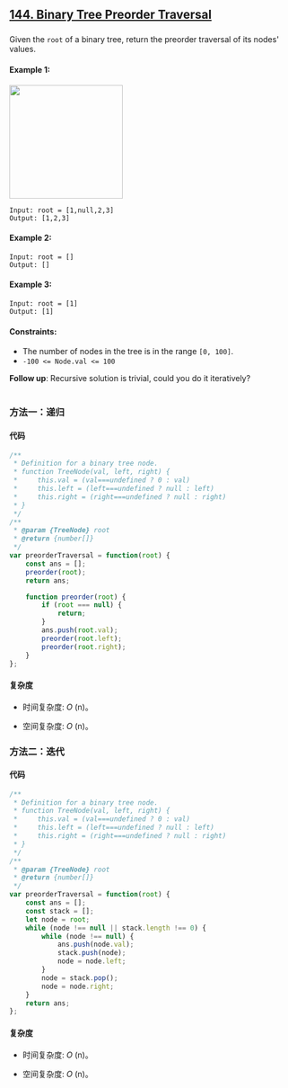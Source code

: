 ## [144. Binary Tree Preorder Traversal](https://leetcode.com/problems/binary-tree-preorder-traversal/)

###

Given the `root` of a binary tree, return the preorder traversal of its nodes' values.

#### Example 1:

<img src="https://assets.leetcode.com/uploads/2020/09/15/inorder_1.jpg" width="202" />

```
Input: root = [1,null,2,3]
Output: [1,2,3]
```

#### Example 2:

```
Input: root = []
Output: []
```

#### Example 3:

```
Input: root = [1]
Output: [1]
```

#### Constraints:

-   The number of nodes in the tree is in the range `[0, 100]`.
-   `-100 <= Node.val <= 100`

**Follow up**: Recursive solution is trivial, could you do it iteratively?

#

### 方法一：递归

#### 代码

```JavaScript []
/**
 * Definition for a binary tree node.
 * function TreeNode(val, left, right) {
 *     this.val = (val===undefined ? 0 : val)
 *     this.left = (left===undefined ? null : left)
 *     this.right = (right===undefined ? null : right)
 * }
 */
/**
 * @param {TreeNode} root
 * @return {number[]}
 */
var preorderTraversal = function(root) {
    const ans = [];
    preorder(root);
    return ans;

    function preorder(root) {
        if (root === null) {
            return;
        }
        ans.push(root.val);
        preorder(root.left);
        preorder(root.right);
    }
};
```

#### 复杂度

-   时间复杂度: _O_ (n)。

-   空间复杂度: _O_ (n)。

### 方法二：迭代

#### 代码

```JavaScript []
/**
 * Definition for a binary tree node.
 * function TreeNode(val, left, right) {
 *     this.val = (val===undefined ? 0 : val)
 *     this.left = (left===undefined ? null : left)
 *     this.right = (right===undefined ? null : right)
 * }
 */
/**
 * @param {TreeNode} root
 * @return {number[]}
 */
var preorderTraversal = function(root) {
    const ans = [];
    const stack = [];
    let node = root;
    while (node !== null || stack.length !== 0) {
        while (node !== null) {
            ans.push(node.val);
            stack.push(node);
            node = node.left;
        }
        node = stack.pop();
        node = node.right;
    }
    return ans;
};
```

#### 复杂度

-   时间复杂度: _O_ (n)。

-   空间复杂度: _O_ (n)。
